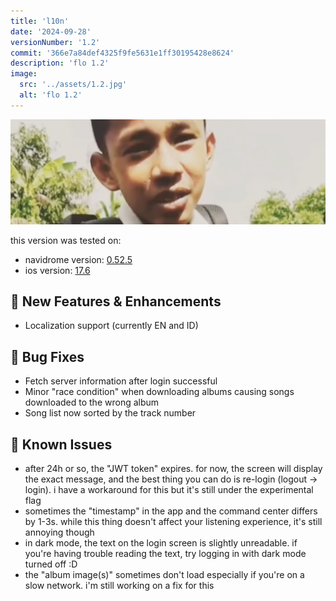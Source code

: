 ```yaml
---
title: 'l10n'
date: '2024-09-28'
versionNumber: '1.2'
commit: '366e7a84def4325f9fe5631e1ff30195428e8624'
description: 'flo 1.2'
image:
  src: '../assets/1.2.jpg'
  alt: 'flo 1.2'
---
```


![flo 1.2](../assets/1.2.jpg)

this version was tested on:

- navidrome version: [0.52.5](https://github.com/navidrome/navidrome/releases/tag/v0.52.5)
- ios version: [17.6](https://support.apple.com/en-us/118723)

## 🍿 New Features & Enhancements

- Localization support (currently EN and ID)

## 🐞 Bug Fixes

- Fetch server information after login successful
- Minor "race condition" when downloading albums causing songs downloaded to the wrong album
- Song list now sorted by the track number

## 👾 Known Issues

- after 24h or so, the "JWT token" expires. for now, the screen will display the exact message, and the best thing you can do is re-login (logout -> login). i have a workaround for this but it's still under the experimental flag
- sometimes the "timestamp" in the app and the command center differs by 1-3s. while this thing doesn't affect your listening experience, it's still annoying though
- in dark mode, the text on the login screen is slightly unreadable. if you're having trouble reading the text, try logging in with dark mode turned off :D
- the "album image(s)" sometimes don't load especially if you're on a slow network. i'm still working on a fix for this
